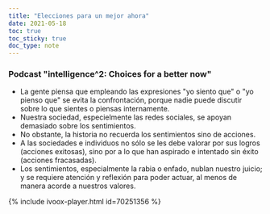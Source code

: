 ```yaml
---
title: "Elecciones para un mejor ahora"
date: 2021-05-18
toc: true
toc_sticky: true
doc_type: note
---
```

### Podcast "intelligence^2: Choices for a better now"

- La gente piensa que empleando las expresiones "yo siento que" o "yo pienso que" se evita la confrontación, porque nadie puede discutir sobre lo que sientes o piensas internamente.
- Nuestra sociedad, especielmente las redes sociales, se apoyan demasiado sobre los sentimientos.
- No obstante, la historia no recuerda los sentimientos sino de acciones.
- A las sociedades e individuos no sólo se les debe valorar por sus logros (acciones exitosas), sino por a lo que han aspirado e intentado sin éxito (acciones fracasadas).
- Los sentimientos, especialmente la rabia o enfado, nublan nuestro juicio; y se requiere atención y reflexión para poder actuar, al menos de manera acorde a nuestros valores.

{% include ivoox-player.html  id=70251356 %}